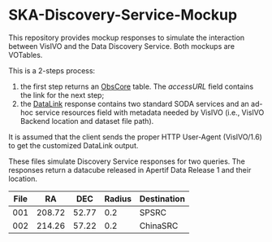 # SKA-Discovery-Service-Mockup

This repository provides mockup responses to simulate the interaction between VisIVO and the Data Discovery Service. Both mockups are VOTables.

This is a 2-steps process:

1. the first step returns an [ObsCore](ObsCore) table. The *accessURL* field contains the link for the next step;
1. the [DataLink](DataLink) response contains two standard SODA services and an ad-hoc service resources field with metadata needed by VisIVO (i.e., VisIVO Backend location and dataset file path).

It is assumed that the client sends the proper HTTP User-Agent (VisIVO/1.6) to get the customized DataLink output.

These files simulate Discovery Service responses for two queries. The responses return a datacube released in Apertif Data Release 1 and their location.

| **File** | **RA**     | **DEC**   | **Radius** | **Destination** |
|----------|------------|-----------|------------|-----------------|
| 001      | 208.72     | 52.77     | 0.2        | SPSRC           |
| 002      | 214.26     | 57.22     | 0.2        | ChinaSRC        |
